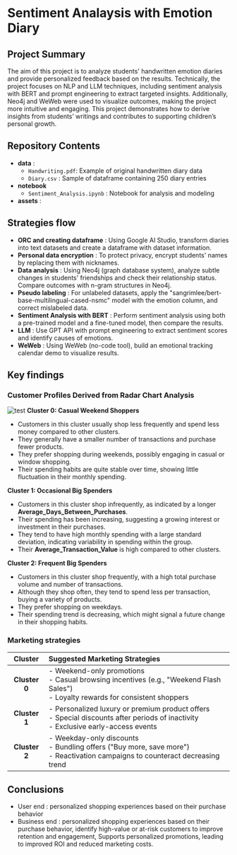 # Sentiment Analaysis with Emotion Diary

## Project Summary
The aim of this project is to analyze students' handwritten emotion diaries and provide personalized feedback based on the results.
Technically, the project focuses on NLP and LLM techniques, including sentiment analysis with BERT and prompt engineering to extract targeted insights.
Additionally, Neo4j and WeWeb were used to visualize outcomes, making the project more intuitive and engaging.
This project demonstrates how to derive insights from students’ writings and contributes to supporting children’s personal growth.

## Repository Contents
- **data** :
  - `Handwriting.pdf`: Example of original handwritten diary data
  - `Diary.csv` : Sample of dataframe containing 250 diary entries  
- **notebook**
  - `Sentiment_Analysis.ipynb` : Notebook for analysis and modeling
- **assets** :


## Strategies flow
- **ORC and creating dataframe** : Using Google AI Studio, transform diaries into text datasets and create a dataframe with dataset information.
- **Personal data encryption** : To protect privacy, encrypt students' names by replacing them with nicknames.
- **Data analysis** : Using Neo4j (graph database system), analyze subtle changes in students' friendships and check their relationship status. Compare outcomes with n-gram structures in Neo4j.
- **Pseudo labeling** : For unlabeled datasets, apply the "sangrimlee/bert-base-multilingual-cased-nsmc" model with the emotion column, and correct mislabeled data.
- **Sentiment Analysis with BERT** : Perform sentiment analysis using both a pre-trained model and a fine-tuned model, then compare the results.
- **LLM** : Use GPT API with prompt engineering to extract sentiment scores and identify causes of emotions.
- **WeWeb** : Using WeWeb (no-code tool), build an emotional tracking calendar demo to visualize results.
  
## Key findings
### Customer Profiles Derived from Radar Chart Analysis

![test](assets/Radarchart.png)
**Cluster 0: Casual Weekend Shoppers**
- Customers in this cluster usually shop less frequently and spend less money compared to other clusters.
- They generally have a smaller number of transactions and purchase fewer products.
- They prefer shopping during weekends, possibly engaging in casual or window shopping.
- Their spending habits are quite stable over time, showing little fluctuation in their monthly spending.
  
**Cluster 1: Occasional Big Spenders**
- Customers in this cluster shop infrequently, as indicated by a longer **Average_Days_Between_Purchases**.
- Their spending has been increasing, suggesting a growing interest or investment in their purchases.
- They tend to have high monthly spending with a large standard deviation, indicating variability in spending within the group.
- Their **Average_Transaction_Value** is high compared to other clusters.

**Cluster 2: Frequent Big Spenders**
- Customers in this cluster shop frequently, with a high total purchase volume and number of transactions.
- Although they shop often, they tend to spend less per transaction, buying a variety of products.
- They prefer shopping on weekdays.
- Their spending trend is decreasing, which might signal a future change in their shopping habits.

### Marketing strategies

<div align="center">
  
| Cluster | Suggested Marketing Strategies |
|:-------:|:-------------------------------|
| **Cluster 0** | - Weekend-only promotions<br>- Casual browsing incentives (e.g., "Weekend Flash Sales")<br>- Loyalty rewards for consistent shoppers |
| **Cluster 1** | - Personalized luxury or premium product offers<br>- Special discounts after periods of inactivity<br>- Exclusive early-access events |
| **Cluster 2** | - Weekday-only discounts<br>- Bundling offers ("Buy more, save more")<br>- Reactivation campaigns to counteract decreasing trend |

</div>

## Conclusions

- User end : personalized shopping experiences based on their purchase behavior
- Business end : personalized shopping experiences based on their purchase behavior, identify high-value or at-risk customers to improve retention and engagement, Supports personalized promotions, leading to improved ROI and reduced marketing costs.
